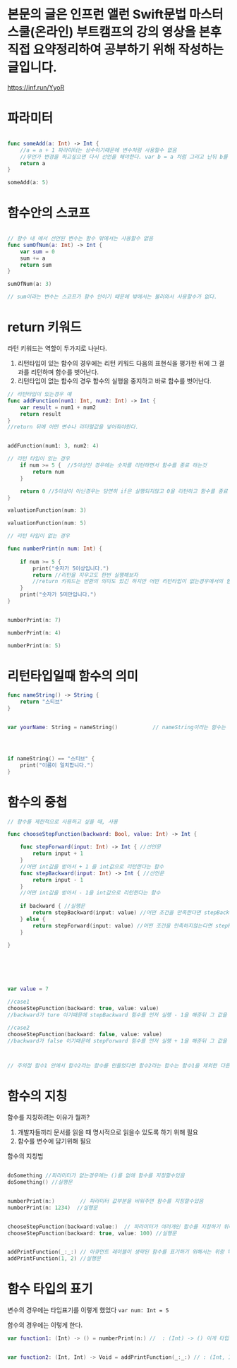 # 본문의 글은 인프런 앨런 Swift문법 마스터 스쿨(온라인) 부트캠프의 강의 영상을 본후 직접 요약정리하여 공부하기 위해 작성하는 글입니다.
https://inf.run/YyoR

# 파라미터
```swift

func someAdd(a: Int) -> Int {           
    //a = a + 1 파라미터는 상수이기때문에 변수처럼 사용할수 없음
    //무언가 변경을 하고싶으면 다시 선언을 해야한다. var b = a 처럼 그리고 난뒤 b를 반환하면 된다.
    return a
}

someAdd(a: 5)
```

# 함수안의 스코프
```swift

// 함수 내 에서 선언된 변수는 함수 밖에서는 사용할수 없음
func sumOfNum(a: Int) -> Int {
    var sum = 0
    sum += a
    return sum
}

sumOfNum(a: 3)

// sum이라는 변수는 스코프가 함수 안이기 때문에 밖에서는 불러와서 사용할수가 없다.
```

# return 키워드
라턴 키워드는 역할이 두가지로 나뉜다.    
1. 리턴타입이 있는 함수의 경우에는 리턴 키워드 다음의 표현식을 평가한 뒤에 그 결과를 리턴하며 함수를 벗어난다.
2. 리턴타입이 없는 함수의 경우 함수의 실행을 중지하고 바로 함수를 벗어난다.

```swift
// 리턴타입이 있는경우 예
func addFunction(num1: Int, num2: Int) -> Int {
    var result = num1 + num2
    return result
}
//return 뒤에 어떤 변수나 리터럴값을 넣어줘야한다.


addFunction(num1: 3, num2: 4)

// 리턴 타입이 있는 경우
    if num >= 5 {  //5이상인 경우에는 숫자를 리턴하면서 함수를 종료 하는것
        return num
    }

    return 0 //5이상이 아닌경우는 당연히 if은 실행되지않고 0을 리턴하고 함수를 종료
}

valuationFunction(num: 3)

valuationFunction(num: 5)

// 리턴 타입이 없는 경우

func numberPrint(n num: Int) {
    
    if num >= 5 {
        print("숫자가 5이상입니다.")
        return //리턴을 지우고도 한번 실행해보자
        //return 키워드는 반환의 의미도 있긴 하지만 어떤 리턴타입이 없는경우에서의 함수에서는 return은 함수를 종료한다는 의미로 쓰이기도 한다.
    }
    print("숫자가 5미만입니다.")
}


numberPrint(n: 7)

numberPrint(n: 4)

numberPrint(n: 5)
```

# 리턴타입일때 함수의 의미
```swift
func nameString() -> String {
    return "스티브"
}


var yourName: String = nameString()           // nameString이라는 함수는 "스티브"랑 == 하다는것




if nameString() == "스티브" {
    print("이름이 일치합니다.")
}
```

# 함수의 중첩

``` swift
// 함수를 제한적으로 사용하고 싶을 때, 사용

func chooseStepFunction(backward: Bool, value: Int) -> Int {

    func stepForward(input: Int) -> Int { //선언문
        return input + 1
    }
    //어떤 int값을 받아서 + 1 을 int값으로 리턴한다는 함수
    func stepBackward(input: Int) -> Int { //선언문
        return input - 1
    }
    //어떤 int값을 받아서 - 1을 int값으로 리턴한다는 함수
    
    if backward { //실행문
        return stepBackward(input: value) //어떤 조건을 만족한다면 stepBackward 라는 함수를 또 리턴시키는것
    } else {
        return stepForward(input: value) //어떤 조건을 만족하지않는다면 stepForward 라는 함수를 리턴시키는것
    }
    
}






var value = 7

//case1
chooseStepFunction(backward: true, value: value)
//backward가 ture 이기때문에 stepBackward 힘수를 먼저 실행 - 1을 해준뒤 그 값을 리턴 6

//case2
chooseStepFunction(backward: false, value: value)
//backward가 false 이기때문에 stepForward 힘수를 먼저 실행 + 1을 해준뒤 그 값을 리턴 8



// 주의점 함수1 안에서 함수2라는 함수를 만들었다면 함수2라는 함수는 함수1을 제외한 다른scope에서는 사용이 불가능하다.
```

# 함수의 지칭
함수를 지칭하려는 이유가 뭘까?   
1. 개발자들끼리 문서를 읽을 때 명시적으로 읽을수 있도록 하기 위해  필요   
2. 함수를 변수에 담기위해 필요   
   
함수의 지칭법    

```swift

doSomething //파라미터가 없는경우에는 ()를 없애 함수를 지칭할수있음
doSomething() //실행문


numberPrint(n:)        // 파라미터 값부분을 비워주면 함수를 지칭할수있음
numberPrint(n: 1234)  //실행문


chooseStepFunction(backward:value:)  // 파라미터가 여러개인 함수를 지칭하기 위해서는 위에는 값만 비워줬는데 값도 비워주고 , 콤마도 없애야한다.
chooseStepFunction(backward: true, value: 100) //실행문


addPrintFunction(_:_:) // 아큐먼트 레이블이 생략된 함수를 표기하기 위해서는 위랑 똑같이 값도 비워주고 콤마도 없애면 된다.
addPrintFunction(1, 2) //실행문
 ```
 
 # 함수 타입의 표기
 변수의 경우에는 타입표기를 이렇게 했었다
 `var num: Int = 5`

 함수의 경우에는 이렇게 한다.
```swift
var function1: (Int) -> () = numberPrint(n:) //  : (Int) -> () 이게 타입 표기


var function2: (Int, Int) -> Void = addPrintFunction(_:_:) // : (Int, Int) -> Void  이게 타입 표기
```
